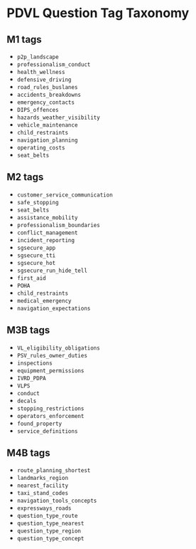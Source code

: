 # PDVL Question Tag Taxonomy

## M1 tags
- `p2p_landscape`
- `professionalism_conduct`
- `health_wellness`
- `defensive_driving`
- `road_rules_buslanes`
- `accidents_breakdowns`
- `emergency_contacts`
- `DIPS_offences`
- `hazards_weather_visibility`
- `vehicle_maintenance`
- `child_restraints`
- `navigation_planning`
- `operating_costs`
- `seat_belts`

## M2 tags
- `customer_service_communication`
- `safe_stopping`
- `seat_belts`
- `assistance_mobility`
- `professionalism_boundaries`
- `conflict_management`
- `incident_reporting`
- `sgsecure_app`
- `sgsecure_tti`
- `sgsecure_hot`
- `sgsecure_run_hide_tell`
- `first_aid`
- `POHA`
- `child_restraints`
- `medical_emergency`
- `navigation_expectations`

## M3B tags
- `VL_eligibility_obligations`
- `PSV_rules_owner_duties`
- `inspections`
- `equipment_permissions`
- `IVRD_PDPA`
- `VLPS`
- `conduct`
- `decals`
- `stopping_restrictions`
- `operators_enforcement`
- `found_property`
- `service_definitions`

## M4B tags
- `route_planning_shortest`
- `landmarks_region`
- `nearest_facility`
- `taxi_stand_codes`
- `navigation_tools_concepts`
- `expressways_roads`
- `question_type_route`
- `question_type_nearest`
- `question_type_region`
- `question_type_concept`
